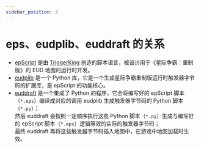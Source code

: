 ```yaml
---
sidebar_position: 3
---
```


# eps、eudplib、euddraft 的关系

- [epScript](https://raw.githubusercontent.com/armoha/eudplib/master/docs/funclist.txt) 是由 [TriggerKing](https://github.com/phu54321) 创造的脚本语言，被设计用于《星际争霸：重制版》的 EUD 地图的运行时开发。
- [eudplib](https://github.com/armoha/eudplib) 是一个 Python 库，它是一个生成星际争霸重制版运行时触发器字节码的扩展库，是 epScript 的功能核心。
- [euddraft](https://github.com/armoha/euddraft)  是一个集成了 Python 的程序，它会将编写好的 epScript 脚本（`*.eps`）编译成对应的调用 eudplib 生成触发器字节码的 Python 脚本（`*.py`）；  
  然后 euddraft 会按照一定顺序执行这些 Python 脚本（`*.py`）生成与编写好的 epScript 脚本（`*.eps`）逻辑等效的实际的触发器字节码；  
  最终 euddraft 再将这些触发器字节码插入地图中，在游戏中地图加载时生效。

  



